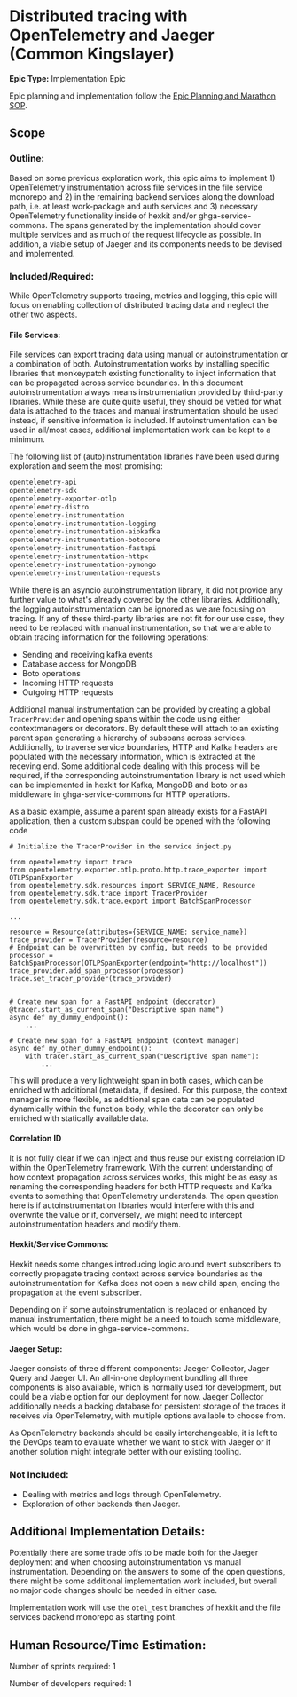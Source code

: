 # Distributed tracing with OpenTelemetry and Jaeger (Common Kingslayer)
**Epic Type:** Implementation Epic

Epic planning and implementation follow the
[Epic Planning and Marathon SOP](https://docs.ghga-dev.de/main/sops/sop001_epic_planning.html).

## Scope
### Outline:

Based on some previous exploration work, this epic aims to implement 1) OpenTelemetry instrumentation across file services in the file service monorepo and 2) in the remaining backend services along the download path, i.e. at least work-package and auth services and 3) necessary OpenTelemetry functionality inside of hexkit and/or ghga-service-commons.
The spans generated by the implementation should cover multiple services and as much of the request lifecycle as possible.
In addition, a viable setup of Jaeger and its components needs to be devised and implemented.

### Included/Required:

While OpenTelemetry supports tracing, metrics and logging, this epic will focus on enabling collection of distributed tracing data and neglect the other two aspects.

#### File Services:
File services can export tracing data using manual or autoinstrumentation or a combination of both.
Autoinstrumentation works by installing specific libraries that monkeypatch existing functionality to inject information that can be propagated across service boundaries.
In this document autoinstrumentation always means instrumentation provided by third-party libraries.
While these are quite quite useful, they should be vetted for what data is attached to the traces and manual instrumentation should be used instead, if sensitive information is included.
If autoinstrumentation can be used in all/most cases, additional implementation work can be kept to a minimum.

The following list of (auto)instrumentation libraries have been used during exploration and seem the most promising:

```python
opentelemetry-api
opentelemetry-sdk
opentelemetry-exporter-otlp
opentelemetry-distro
opentelemetry-instrumentation
opentelemetry-instrumentation-logging
opentelemetry-instrumentation-aiokafka
opentelemetry-instrumentation-botocore
opentelemetry-instrumentation-fastapi
opentelemetry-instrumentation-httpx
opentelemetry-instrumentation-pymongo
opentelemetry-instrumentation-requests
````

While there is an asyncio autoinstrumentation library, it did not provide any further value to what's already covered by the other libraries.
Additionally, the logging autoinstrumentation can be ignored as we are focusing on tracing.
If any of these third-party libraries are not fit for our use case, they need to be replaced with manual instrumentation, so that we are able to obtain tracing information for the following operations:

- Sending and receiving kafka events
- Database access for MongoDB
- Boto operations
- Incoming HTTP requests
- Outgoing HTTP requests

Additional manual instrumentation can be provided by creating a global `TracerProvider` and opening spans within the code using either contextmanagers or decorators.
By default these will attach to an existing parent span generating a hierarchy of subspans across services.
Additionally, to traverse service boundaries, HTTP and Kafka headers are populated with the necessary information, which is extracted at the receving end.
Some additional code dealing with this process will be required, if the corresponding autoinstrumentation library is not used which can be implemented in hexkit for Kafka, MongoDB and boto or as middleware in ghga-service-commons for HTTP operations.

As a basic example, assume a parent span already exists for a FastAPI application, then a custom subspan could be opened with the following code

```
# Initialize the TracerProvider in the service inject.py

from opentelemetry import trace
from opentelemetry.exporter.otlp.proto.http.trace_exporter import OTLPSpanExporter
from opentelemetry.sdk.resources import SERVICE_NAME, Resource
from opentelemetry.sdk.trace import TracerProvider
from opentelemetry.sdk.trace.export import BatchSpanProcessor

...

resource = Resource(attributes={SERVICE_NAME: service_name})
trace_provider = TracerProvider(resource=resource)
# Endpoint can be overwritten by config, but needs to be provided
processor = BatchSpanProcessor(OTLPSpanExporter(endpoint="http://localhost"))
trace_provider.add_span_processor(processor)
trace.set_tracer_provider(trace_provider) 


# Create new span for a FastAPI endpoint (decorator)
@tracer.start_as_current_span("Descriptive span name")
async def my_dummy_endpoint():
    ...

# Create new span for a FastAPI endpoint (context manager)
async def my_other_dummy_endpoint():
    with tracer.start_as_current_span("Descriptive span name"):
        ...
```

This will produce a very lightweight span in both cases, which can be enriched with additional (meta)data, if desired.
For this purpose, the context manager is more flexible, as additional span data can be populated dynamically within the function body, while the decorator can only be enriched with statically available data.

#### Correlation ID
It is not fully clear if we can inject and thus reuse our existing correlation ID within the OpenTelemetry framework.
With the current understanding of how context propagation across services works, this might be as easy as renaming the corresponding headers for both HTTP requests and Kafka events to something that OpenTelemetry understands.
The open question here is if autoinstrumentation libraries would interfere with this and overwrite the value or if, conversely, we might need to intercept autoinstrumentation headers and modify them.

#### Hexkit/Service Commons:
Hexkit needs some changes introducing logic around event subscribers to correctly propagate tracing context across service boundaries as the autoinstrumentation for Kafka does not open a new child span, ending the propagation at the event subscriber.

Depending on if some autoinstrumentation is replaced or enhanced by manual instrumentation, there might be a need to touch some middleware, which would be done in ghga-service-commons.

#### Jaeger Setup:

Jaeger consists of three different components: Jaeger Collector, Jager Query and Jaeger UI. 
An all-in-one deployment bundling all three components is also available, which is normally used for development, but could be a viable option for our deployment for now.
Jaeger Collector additionally needs a backing database for persistent storage of the traces it receives via OpenTelemetry, with multiple options available to choose from.

As OpenTelemetry backends should be easily interchangeable, it is left to the DevOps team to evaluate whether we want to stick with Jaeger or if another solution might integrate better with our existing tooling.

### Not Included:

- Dealing with metrics and logs through OpenTelemetry.
- Exploration of other backends than Jaeger.

## Additional Implementation Details:

Potentially there are some trade offs to be made both for the Jaeger deployment and when choosing autoinstrumentation vs manual instrumentation.
Depending on the answers to some of the open questions, there might be some additional implementation work included, but overall no major code changes should be needed in either case.

Implementation work will use the `otel_test` branches of hexkit and the file services backend monorepo as starting point.

## Human Resource/Time Estimation:

Number of sprints required: 1

Number of developers required: 1
